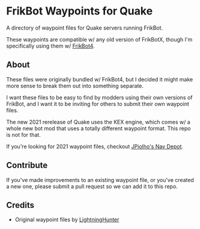 # FrikBot Waypoints for Quake

A directory of waypoint files for Quake servers running FrikBot.

These waypoints are compatible w/ any old version of FrikBotX, though I'm specifically using them w/ [FrikBot4](https://github.com/whipowill/quake-mod-frikbot4).

## About

These files were originally bundled w/ FrikBot4, but I decided it might make more sense to break them out into something separate.

I want these files to be easy to find by modders using their own versions of FrikBot, and I want it to be inviting for others to submit their own waypoint files.

The new 2021 rerelease of Quake uses the KEX engine, which comes w/ a whole new bot mod that uses a totally different waypoint format.  This repo is not for that.

If you're looking for 2021 waypoint files, checkout [JPiolho's Nav Depot](https://github.com/jpiolho/Quake-Nav-Depot).

## Contribute

If you've made improvements to an existing waypoint file, or you've created a new one, please submit a pull request so we can add it to this repo.

## Credits

- Original waypoint files by [LightningHunter](https://www.celephais.net/board/view_thread.php?id=60404)